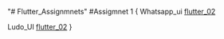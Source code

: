 "# Flutter_Assignmnets" 
#Assigmnet 1
{
Whatsapp_ui
[flutter_02](https://user-images.githubusercontent.com/98951511/230676485-942ff7be-4031-447d-9c9d-11d5568474da.png)

Ludo_UI
[flutter_02](https://user-images.githubusercontent.com/98951511/230695936-ebab95ee-25fb-4cfb-b06b-a6c4da436902.png)
}
